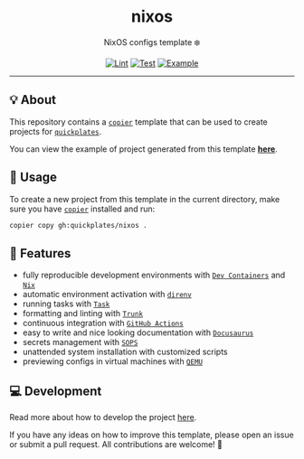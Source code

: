 <h1 align="center">nixos</h1>

<div align="center">

NixOS configs template ❄️

[![Lint](https://github.com/quickplates/nixos/actions/workflows/lint.yaml/badge.svg)](https://github.com/quickplates/nixos/actions/workflows/lint.yaml)
[![Test](https://github.com/quickplates/nixos/actions/workflows/test.yaml/badge.svg)](https://github.com/quickplates/nixos/actions/workflows/test.yaml)
[![Example](https://github.com/quickplates/nixos/actions/workflows/example.yaml/badge.svg)](https://github.com/quickplates/nixos/actions/workflows/example.yaml)

</div>

---

## 💡 About

This repository contains a [`copier`](https://copier.readthedocs.io) template
that can be used to create projects for
[`quickplates`](https://github.com/quickplates).

You can view the example of project generated from this template
[**here**](https://github.com/quickplates/nixos-example).

## 📜 Usage

To create a new project from this template in the current directory,
make sure you have [`copier`](https://copier.readthedocs.io) installed and run:

```sh
copier copy gh:quickplates/nixos .
```

## 🚀 Features

- fully reproducible development environments with
  [`Dev Containers`](https://code.visualstudio.com/docs/remote/containers)
  and [`Nix`](https://nixos.org)
- automatic environment activation with [`direnv`](https://direnv.net)
- running tasks with [`Task`](https://taskfile.dev)
- formatting and linting with [`Trunk`](https://trunk.io)
- continuous integration with [`GitHub Actions`](https://github.com/features/actions)
- easy to write and nice looking documentation
  with [`Docusaurus`](https://docusaurus.io)
- secrets management with [`SOPS`](https://github.com/getsops/sops)
- unattended system installation with customized scripts
- previewing configs in virtual machines with [`QEMU`](https://www.qemu.org)

## 💻 Development

Read more about how to develop the project
[here](https://github.com/quickplates/nixos/blob/main/CONTRIBUTING.md).

If you have any ideas on how to improve this template,
please open an issue or submit a pull request.
All contributions are welcome! 🤗
